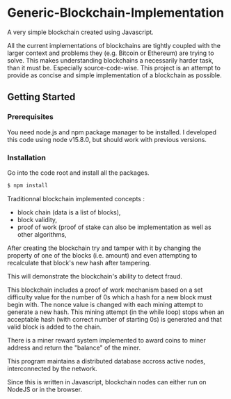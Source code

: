 # Generic-Blockchain-Implementation
A very simple blockchain created using Javascript.

All the current implementations of blockchains are tightly coupled with the larger context and problems they (e.g. Bitcoin or Ethereum) are trying to solve. This makes understanding blockchains a necessarily harder task, than it must be. Especially source-code-wise. This project is an attempt to provide as concise and simple implementation of a blockchain as possible.


## Getting Started

### Prerequisites

You need node.js and npm package manager to be installed. I developed this code using node v15.8.0, but should work with previous versions.

### Installation

Go into the code root and install all the packages.

```sh
$ npm install
```



Traditionnal blockchain implemented concepts :

- block chain (data is a list of blocks),
- block validity,
- proof of work (proof of stake can also be implementation as well as other algorithms,



After creating the blockchain try and tamper with it by changing the property of one of the blocks (i.e. amount) and even attempting to recalculate that block's new hash after tampering.

This will demonstrate the blockchain's ability to detect fraud.

This blockchain includes a proof of work mechanism based on a set difficulty value for the number of 0s which a hash for a new block must begin with. The nonce value is changed with each mining attempt to generate a new hash. This mining attempt (in the while loop) stops when an acceptable hash (with correct number of starting 0s) is generated and that valid block is added to the chain.

There is a miner reward system implemented to award coins to miner address and return the "balance" of the miner.

This program maintains a distributed database accross active nodes, interconnected by the network.

Since this is written in Javascript, blockchain nodes can either run on NodeJS or in the browser.
